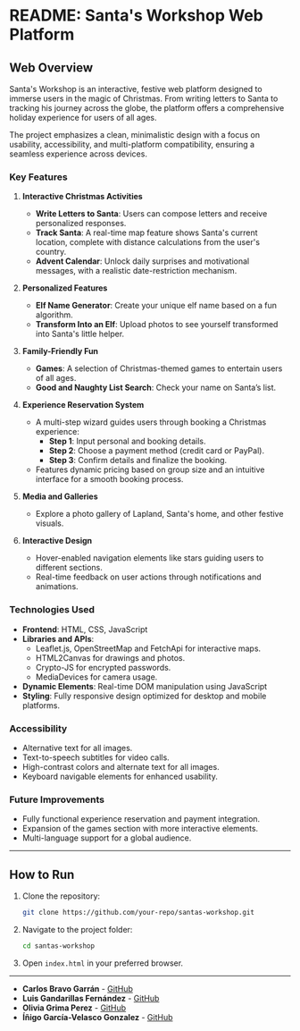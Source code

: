 # README: Santa's Workshop Web Platform

## Web Overview
Santa's Workshop is an interactive, festive web platform designed to immerse users in the magic of Christmas. From writing letters to Santa to tracking his journey across the globe, the platform offers a comprehensive holiday experience for users of all ages. 

The project emphasizes a clean, minimalistic design with a focus on usability, accessibility, and multi-platform compatibility, ensuring a seamless experience across devices.


### Key Features

1. **Interactive Christmas Activities**
   - **Write Letters to Santa**: Users can compose letters and receive personalized responses.
   - **Track Santa**: A real-time map feature shows Santa's current location, complete with distance calculations from the user's country.
   - **Advent Calendar**: Unlock daily surprises and motivational messages, with a realistic date-restriction mechanism.

2. **Personalized Features**
   - **Elf Name Generator**: Create your unique elf name based on a fun algorithm.
   - **Transform Into an Elf**: Upload photos to see yourself transformed into Santa's little helper.

3. **Family-Friendly Fun**
   - **Games**: A selection of Christmas-themed games to entertain users of all ages.
   - **Good and Naughty List Search**: Check your name on Santa’s list.

4. **Experience Reservation System**
   - A multi-step wizard guides users through booking a Christmas experience:
     - **Step 1**: Input personal and booking details.
     - **Step 2**: Choose a payment method (credit card or PayPal).
     - **Step 3**: Confirm details and finalize the booking.
   - Features dynamic pricing based on group size and an intuitive interface for a smooth booking process.

5. **Media and Galleries**
   - Explore a photo gallery of Lapland, Santa's home, and other festive visuals.

6. **Interactive Design**
   - Hover-enabled navigation elements like stars guiding users to different sections.
   - Real-time feedback on user actions through notifications and animations.


### Technologies Used
- **Frontend**: HTML, CSS, JavaScript
- **Libraries and APIs**:
  - Leaflet.js, OpenStreetMap and FetchApi for interactive maps.
  - HTML2Canvas for drawings and photos.
  - Crypto-JS for encrypted passwords.
  - MediaDevices for camera usage.
- **Dynamic Elements**: Real-time DOM manipulation using JavaScript
- **Styling**: Fully responsive design optimized for desktop and mobile platforms.


### Accessibility
- Alternative text for all images.
- Text-to-speech subtitles for video calls.
- High-contrast colors and alternate text for all images.
- Keyboard navigable elements for enhanced usability.

### Future Improvements
- Fully functional experience reservation and payment integration.
- Expansion of the games section with more interactive elements.
- Multi-language support for a global audience.

---

## How to Run
1. Clone the repository:
   ```bash
   git clone https://github.com/your-repo/santas-workshop.git
   ```
2. Navigate to the project folder:
   ```bash
   cd santas-workshop
   ```
3. Open `index.html` in your preferred browser.

---

- **Carlos Bravo Garrán** - [GitHub](https://github.com/CarlosBravoGarran)
- **Luis Gandarillas Fernández** - [GitHub](https://github.com/lgandarillas)
- **Olivia Grima Perez** - [GitHub](https://github.com/100474858)
- **Íñigo García-Velasco Gonzalez** - [GitHub](https://github.com/100461095)

